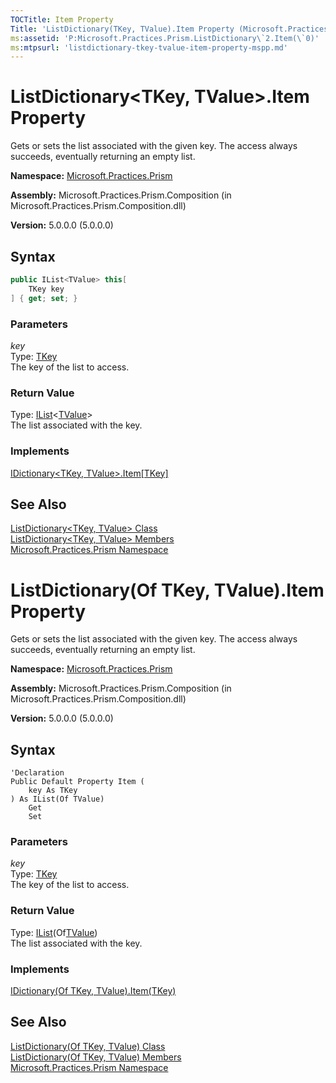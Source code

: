 ```yaml
---
TOCTitle: Item Property
Title: 'ListDictionary(TKey, TValue).Item Property (Microsoft.Practices.Prism)'
ms:assetid: 'P:Microsoft.Practices.Prism.ListDictionary\`2.Item(\`0)'
ms:mtpsurl: 'listdictionary-tkey-tvalue-item-property-mspp.md'
---
```


# ListDictionary&lt;TKey, TValue&gt;.Item Property

Gets or sets the list associated with the given key. The access always succeeds, eventually returning an empty list.

**Namespace:** [Microsoft.Practices.Prism](/patterns-practices/reference/mspp-namespace)

**Assembly:** Microsoft.Practices.Prism.Composition (in Microsoft.Practices.Prism.Composition.dll)

**Version:** 5.0.0.0 (5.0.0.0)

## Syntax

```C#
public IList<TValue> this[
	TKey key
] { get; set; }
```

### Parameters

*key*    
Type: [TKey](/patterns-practices/reference/listdictionary-tkey-tvalue-class-mspp)  
The key of the list to access.

### Return Value

Type: [IList](http://msdn.microsoft.com/en-us/library/5y536ey6)&lt;[TValue](/patterns-practices/reference/listdictionary-tkey-tvalue-class-mspp)&gt;  
The list associated with the key.

### Implements

[IDictionary&lt;TKey, TValue&gt;.Item[TKey]](http://msdn.microsoft.com/en-us/library/zyxt2e2h)

## See Also

[ListDictionary&lt;TKey, TValue&gt; Class](/patterns-practices/reference/listdictionary-tkey-tvalue-class-mspp)<br/>
[ListDictionary&lt;TKey, TValue&gt; Members](/patterns-practices/reference/listdictionary-tkey-tvalue-members-mspp)<br/>
[Microsoft.Practices.Prism Namespace](/patterns-practices/reference/mspp-namespace)<br/>

# ListDictionary(Of TKey, TValue).Item Property

Gets or sets the list associated with the given key. The access always succeeds, eventually returning an empty list.

**Namespace:** [Microsoft.Practices.Prism](/patterns-practices/reference/mspp-namespace)

**Assembly:** Microsoft.Practices.Prism.Composition (in Microsoft.Practices.Prism.Composition.dll)

**Version:** 5.0.0.0 (5.0.0.0)

## Syntax

```VB
'Declaration
Public Default Property Item ( 
	key As TKey
) As IList(Of TValue)
	Get
	Set
```

### Parameters

*key*    
Type: [TKey](/patterns-practices/reference/listdictionary-tkey-tvalue-class-mspp)  
The key of the list to access.

### Return Value

Type: [IList](http://msdn.microsoft.com/en-us/library/5y536ey6)(Of[TValue](/patterns-practices/reference/listdictionary-tkey-tvalue-class-mspp))  
The list associated with the key.

### Implements

[IDictionary(Of TKey, TValue).Item(TKey)](http://msdn.microsoft.com/en-us/library/zyxt2e2h)

## See Also

[ListDictionary(Of TKey, TValue) Class](/patterns-practices/reference/listdictionary-tkey-tvalue-class-mspp)<br/>
[ListDictionary(Of TKey, TValue) Members](/patterns-practices/reference/listdictionary-tkey-tvalue-members-mspp)<br/>
[Microsoft.Practices.Prism Namespace](/patterns-practices/reference/mspp-namespace)<br/>